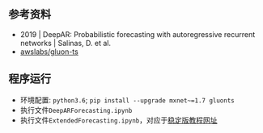 ## 参考资料
- 2019 | DeepAR: Probabilistic forecasting with autoregressive recurrent networks | Salinas, D. et al. 
- [awslabs/gluon-ts](https://github.com/awslabs/gluon-ts)

## 程序运行
- 环境配置: `python3.6`; `pip install --upgrade mxnet~=1.7 gluonts`
- 执行文件`DeepARForecasting.ipynb`
- 执行文件`ExtendedForecasting.ipynb`，对应于[稳定版教程网址](https://ts.gluon.ai/examples/extended_forecasting_tutorial/extended_tutorial.html)